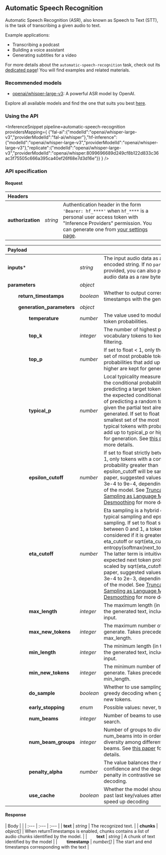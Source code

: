 <!---
This markdown file has been generated from a script. Please do not edit it directly.
For more details, check out:
- the `generate.ts` script: https://github.com/huggingface/hub-docs/blob/main/scripts/inference-providers/scripts/generate.ts
- the task template defining the sections in the page: https://github.com/huggingface/hub-docs/tree/main/scripts/inference-providers/templates/task/automatic-speech-recognition.handlebars
- the input jsonschema specifications used to generate the input markdown table: https://github.com/huggingface/huggingface.js/blob/main/packages/tasks/src/tasks/automatic-speech-recognition/spec/input.json
- the output jsonschema specifications used to generate the output markdown table: https://github.com/huggingface/huggingface.js/blob/main/packages/tasks/src/tasks/automatic-speech-recognition/spec/output.json
- the snippets used to generate the example:
  - curl: https://github.com/huggingface/huggingface.js/blob/main/packages/tasks/src/snippets/curl.ts
  - python: https://github.com/huggingface/huggingface.js/blob/main/packages/tasks/src/snippets/python.ts
  - javascript: https://github.com/huggingface/huggingface.js/blob/main/packages/tasks/src/snippets/js.ts
- the "tasks" content for recommended models: https://huggingface.co/api/tasks
--->

## Automatic Speech Recognition

Automatic Speech Recognition (ASR), also known as Speech to Text (STT), is the task of transcribing a given audio to text.

Example applications:
* Transcribing a podcast
* Building a voice assistant
* Generating subtitles for a video

<Tip>

For more details about the `automatic-speech-recognition` task, check out its [dedicated page](https://huggingface.co/tasks/automatic-speech-recognition)! You will find examples and related materials.

</Tip>

### Recommended models

- [openai/whisper-large-v3](https://huggingface.co/openai/whisper-large-v3): A powerful ASR model by OpenAI.

Explore all available models and find the one that suits you best [here](https://huggingface.co/models?inference=warm&pipeline_tag=automatic-speech-recognition&sort=trending).

### Using the API


<InferenceSnippet
    pipeline=automatic-speech-recognition
    providersMapping={ {"fal-ai":{"modelId":"openai/whisper-large-v3","providerModelId":"fal-ai/whisper"},"hf-inference":{"modelId":"openai/whisper-large-v3","providerModelId":"openai/whisper-large-v3"},"replicate":{"modelId":"openai/whisper-large-v3","providerModelId":"openai/whisper:8099696689d249cf8b122d833c36ac3f75505c666a395ca40ef26f68e7d3d16e"}} }
/>



### API specification

#### Request

| Headers |   |    |
| :--- | :--- | :--- |
| **authorization** | _string_ | Authentication header in the form `'Bearer: hf_****'` when `hf_****` is a personal user access token with "Inference Providers" permission. You can generate one from [your settings page](https://huggingface.co/settings/tokens/new?ownUserPermissions=inference.serverless.write&tokenType=fineGrained). |


| Payload |  |  |
| :--- | :--- | :--- |
| **inputs*** | _string_ | The input audio data as a base64-encoded string. If no `parameters` are provided, you can also provide the audio data as a raw bytes payload. |
| **parameters** | _object_ |  |
| **&nbsp;&nbsp;&nbsp;&nbsp;&nbsp;&nbsp;&nbsp;&nbsp;return_timestamps** | _boolean_ | Whether to output corresponding timestamps with the generated text |
| **&nbsp;&nbsp;&nbsp;&nbsp;&nbsp;&nbsp;&nbsp;&nbsp;generation_parameters** | _object_ |  |
| **&nbsp;&nbsp;&nbsp;&nbsp;&nbsp;&nbsp;&nbsp;&nbsp;&nbsp;&nbsp;&nbsp;&nbsp;&nbsp;&nbsp;&nbsp;&nbsp;temperature** | _number_ | The value used to modulate the next token probabilities. |
| **&nbsp;&nbsp;&nbsp;&nbsp;&nbsp;&nbsp;&nbsp;&nbsp;&nbsp;&nbsp;&nbsp;&nbsp;&nbsp;&nbsp;&nbsp;&nbsp;top_k** | _integer_ | The number of highest probability vocabulary tokens to keep for top-k-filtering. |
| **&nbsp;&nbsp;&nbsp;&nbsp;&nbsp;&nbsp;&nbsp;&nbsp;&nbsp;&nbsp;&nbsp;&nbsp;&nbsp;&nbsp;&nbsp;&nbsp;top_p** | _number_ | If set to float < 1, only the smallest set of most probable tokens with probabilities that add up to top_p or higher are kept for generation. |
| **&nbsp;&nbsp;&nbsp;&nbsp;&nbsp;&nbsp;&nbsp;&nbsp;&nbsp;&nbsp;&nbsp;&nbsp;&nbsp;&nbsp;&nbsp;&nbsp;typical_p** | _number_ |  Local typicality measures how similar the conditional probability of predicting a target token next is to the expected conditional probability of predicting a random token next, given the partial text already generated. If set to float < 1, the smallest set of the most locally typical tokens with probabilities that add up to typical_p or higher are kept for generation. See [this paper](https://hf.co/papers/2202.00666) for more details. |
| **&nbsp;&nbsp;&nbsp;&nbsp;&nbsp;&nbsp;&nbsp;&nbsp;&nbsp;&nbsp;&nbsp;&nbsp;&nbsp;&nbsp;&nbsp;&nbsp;epsilon_cutoff** | _number_ | If set to float strictly between 0 and 1, only tokens with a conditional probability greater than epsilon_cutoff will be sampled. In the paper, suggested values range from 3e-4 to 9e-4, depending on the size of the model. See [Truncation Sampling as Language Model Desmoothing](https://hf.co/papers/2210.15191) for more details. |
| **&nbsp;&nbsp;&nbsp;&nbsp;&nbsp;&nbsp;&nbsp;&nbsp;&nbsp;&nbsp;&nbsp;&nbsp;&nbsp;&nbsp;&nbsp;&nbsp;eta_cutoff** | _number_ | Eta sampling is a hybrid of locally typical sampling and epsilon sampling. If set to float strictly between 0 and 1, a token is only considered if it is greater than either eta_cutoff or sqrt(eta_cutoff) * exp(-entropy(softmax(next_token_logits))). The latter term is intuitively the expected next token probability, scaled by sqrt(eta_cutoff). In the paper, suggested values range from 3e-4 to 2e-3, depending on the size of the model. See [Truncation Sampling as Language Model Desmoothing](https://hf.co/papers/2210.15191) for more details. |
| **&nbsp;&nbsp;&nbsp;&nbsp;&nbsp;&nbsp;&nbsp;&nbsp;&nbsp;&nbsp;&nbsp;&nbsp;&nbsp;&nbsp;&nbsp;&nbsp;max_length** | _integer_ | The maximum length (in tokens) of the generated text, including the input. |
| **&nbsp;&nbsp;&nbsp;&nbsp;&nbsp;&nbsp;&nbsp;&nbsp;&nbsp;&nbsp;&nbsp;&nbsp;&nbsp;&nbsp;&nbsp;&nbsp;max_new_tokens** | _integer_ | The maximum number of tokens to generate. Takes precedence over max_length. |
| **&nbsp;&nbsp;&nbsp;&nbsp;&nbsp;&nbsp;&nbsp;&nbsp;&nbsp;&nbsp;&nbsp;&nbsp;&nbsp;&nbsp;&nbsp;&nbsp;min_length** | _integer_ | The minimum length (in tokens) of the generated text, including the input. |
| **&nbsp;&nbsp;&nbsp;&nbsp;&nbsp;&nbsp;&nbsp;&nbsp;&nbsp;&nbsp;&nbsp;&nbsp;&nbsp;&nbsp;&nbsp;&nbsp;min_new_tokens** | _integer_ | The minimum number of tokens to generate. Takes precedence over min_length. |
| **&nbsp;&nbsp;&nbsp;&nbsp;&nbsp;&nbsp;&nbsp;&nbsp;&nbsp;&nbsp;&nbsp;&nbsp;&nbsp;&nbsp;&nbsp;&nbsp;do_sample** | _boolean_ | Whether to use sampling instead of greedy decoding when generating new tokens. |
| **&nbsp;&nbsp;&nbsp;&nbsp;&nbsp;&nbsp;&nbsp;&nbsp;&nbsp;&nbsp;&nbsp;&nbsp;&nbsp;&nbsp;&nbsp;&nbsp;early_stopping** | _enum_ | Possible values: never, true, false. |
| **&nbsp;&nbsp;&nbsp;&nbsp;&nbsp;&nbsp;&nbsp;&nbsp;&nbsp;&nbsp;&nbsp;&nbsp;&nbsp;&nbsp;&nbsp;&nbsp;num_beams** | _integer_ | Number of beams to use for beam search. |
| **&nbsp;&nbsp;&nbsp;&nbsp;&nbsp;&nbsp;&nbsp;&nbsp;&nbsp;&nbsp;&nbsp;&nbsp;&nbsp;&nbsp;&nbsp;&nbsp;num_beam_groups** | _integer_ | Number of groups to divide num_beams into in order to ensure diversity among different groups of beams. See [this paper](https://hf.co/papers/1610.02424) for more details. |
| **&nbsp;&nbsp;&nbsp;&nbsp;&nbsp;&nbsp;&nbsp;&nbsp;&nbsp;&nbsp;&nbsp;&nbsp;&nbsp;&nbsp;&nbsp;&nbsp;penalty_alpha** | _number_ | The value balances the model confidence and the degeneration penalty in contrastive search decoding. |
| **&nbsp;&nbsp;&nbsp;&nbsp;&nbsp;&nbsp;&nbsp;&nbsp;&nbsp;&nbsp;&nbsp;&nbsp;&nbsp;&nbsp;&nbsp;&nbsp;use_cache** | _boolean_ | Whether the model should use the past last key/values attentions to speed up decoding |


#### Response

| Body |  |
| :--- | :--- | :--- |
| **text** | _string_ | The recognized text. |
| **chunks** | _object[]_ | When returnTimestamps is enabled, chunks contains a list of audio chunks identified by the model. |
| **&nbsp;&nbsp;&nbsp;&nbsp;&nbsp;&nbsp;&nbsp;&nbsp;text** | _string_ | A chunk of text identified by the model |
| **&nbsp;&nbsp;&nbsp;&nbsp;&nbsp;&nbsp;&nbsp;&nbsp;timestamp** | _number[]_ | The start and end timestamps corresponding with the text |

